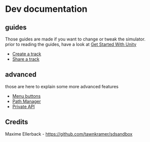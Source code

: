 # Dev documentation

## guides
Those guides are made if you want to change or tweak the simulator. <br>
prior to reading the guides, have a look at [Get Started With Unity](../get_started.md)
* [Create a track](guide/create_a_track.md)
* [Share a track](guide/share_a_track.md)

## advanced
those are here to explain some more advanced features
* [Menu buttons](advanced/menu_buttons.md)
* [Path Manager](advanced/path_manager.md)
* [Private API](advanced/private_API.md)


## Credits
Maxime Ellerback - https://github.com/tawnkramer/sdsandbox